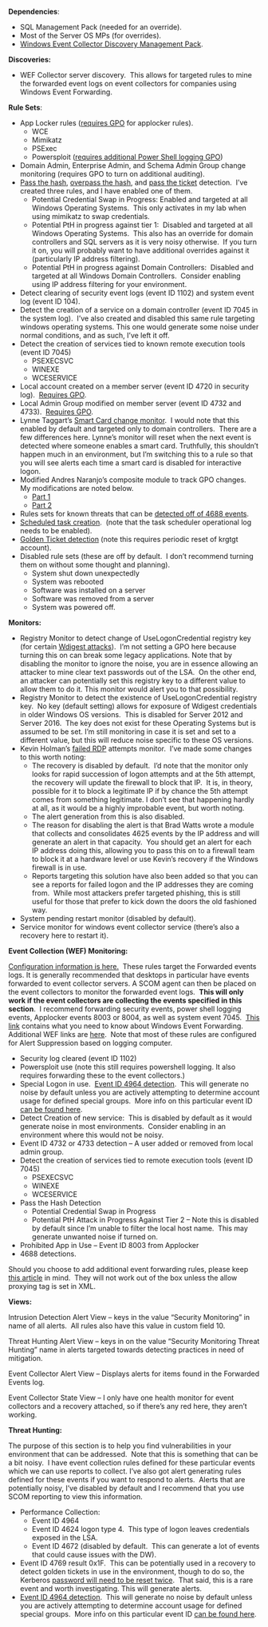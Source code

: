 **Dependencies**:

*   SQL Management Pack (needed for an override).
*   Most of the Server OS MPs (for overrides).
*   [Windows Event Collector Discovery Management Pack](https://blogs.technet.microsoft.com/nathangau/2017/04/18/windows-event-collector-discovery-management-pack/).

**Discoveries:**

*   WEF Collector server discovery.  This allows for targeted rules to mine the forwarded event logs on event collectors for companies using Windows Event Forwarding.

**Rule Sets**:

*   App Locker rules ([requires GPO](https://blogs.technet.microsoft.com/nathangau/2017/05/01/security-monitoring-management-pack-gpo-summary/) for applocker rules).
    *   WCE
    *   Mimikatz
    *   PSExec
    *   Powersploit ([requires additional Power Shell logging GPO](https://blogs.technet.microsoft.com/nathangau/2017/05/01/security-monitoring-management-pack-gpo-summary/))
*   Domain Admin, Enterprise Admin, and Schema Admin Group change monitoring (requires GPO to turn on additional auditing).
*   [Pass the hash](https://blogs.technet.microsoft.com/nathangau/2016/10/14/using-scom-to-detect-successful-pass-the-hash-attacks-part-1/), [overpass the hash](https://blogs.technet.microsoft.com/nathangau/2016/12/15/using-scom-to-detect-overpass-the-hash-attacks/), and [pass the ticket](https://blogs.technet.microsoft.com/nathangau/2016/12/13/using-scom-to-detect-pass-the-ticket-attacks/) detection.  I’ve created three rules, and I have enabled one of them.
    *   Potential Credential Swap in Progress: Enabled and targeted at all Windows Operating Systems.  This only activates in my lab when using mimikatz to swap credentials.
    *   Potential PtH in progress against tier 1:  Disabled and targeted at all Windows Operating Systems.  This also has an override for domain controllers and SQL servers as it is very noisy otherwise.  If you turn it on, you will probably want to have additional overrides against it (particularly IP address filtering).
    *   Potential PtH in progress against Domain Controllers:  Disabled and targeted at all Windows Domain Controllers.  Consider enabling using IP address filtering for your environment.
*   Detect clearing of security event logs (event ID 1102) and system event log (event ID 104).
*   Detect the creation of a service on a domain controller (event ID 7045 in the system log).  I’ve also created and disabled this same rule targeting windows operating systems. This one would generate some noise under normal conditions, and as such, I’ve left it off. 
*   Detect the creation of services tied to known remote execution tools (event ID 7045)
    *   PSEXECSVC
    *   WINEXE
    *   WCESERVICE
*   Local account created on a member server (event ID 4720 in security log).  [Requires GPO](https://blogs.technet.microsoft.com/nathangau/2017/05/01/security-monitoring-management-pack-gpo-summary/).
*   Local Admin Group modified on member server (event ID 4732 and 4733).  [Requires GPO](https://blogs.technet.microsoft.com/nathangau/2017/05/01/security-monitoring-management-pack-gpo-summary/).
*   Lynne Taggart’s [Smart Card change monitor](https://blogs.technet.microsoft.com/allthat/2016/08/07/who-disabled-a-smartcard-for-logon/).  I would note that this enabled by default and targeted only to domain controllers.  There are a few differences here. Lynne’s monitor will reset when the next event is detected where someone enables a smart card. Truthfully, this shouldn’t happen much in an environment, but I’m switching this to a rule so that you will see alerts each time a smart card is disabled for interactive logon. 
*   Modified Andres Naranjo’s composite module to track GPO changes.  My modifications are noted below.
    *   [Part 1](//blogs.technet.microsoft.com/nathangau/2017/04/17/breaking-apart-the-gpo-modification-process-and-using-scom-to-detect-gpo-changes-part-1/)
    *   [Part 2](//blogs.technet.microsoft.com/nathangau/2017/04/19/breaking-apart-the-gpo-modification-process-and-using-scom-to-detect-gpo-changes-part-2/)
*   Rules sets for known threats that can be [detected off of 4688 events](https://blogs.technet.microsoft.com/nathangau/2017/04/20/using-scom-to-capture-suspicious-process-creation-events/).
*   [Scheduled task creation](https://blogs.technet.microsoft.com/nathangau/2017/03/17/using-scom-to-detect-scheduled-task-creation/).  (note that the task scheduler operational log needs to be enabled).
*   [Golden Ticket detection](https://blogs.technet.microsoft.com/nathangau/2017/03/08/using-scom-to-detect-golden-tickets/) (note this requires periodic reset of krgtgt account).
*   Disabled rule sets (these are off by default.  I don’t recommend turning them on without some thought and planning).
    *   System shut down unexpectedly
    *   System was rebooted
    *   Software was installed on a server
    *   Software was removed from a server
    *   System was powered off.

**Monitors:**

*   Registry Monitor to detect change of UseLogonCredential registry key (for certain [Wdigest attacks](https://blogs.technet.microsoft.com/nathangau/2016/12/13/using-scom-to-detect-wdigest-enumeration/)).  I’m not setting a GPO here because turning this on can break some legacy applications. Note that by disabling the monitor to ignore the noise, you are in essence allowing an attacker to mine clear text passwords out of the LSA.  On the other end, an attacker can potentially set this registry key to a different value to allow them to do it. This monitor would alert you to that possibility.
*   Registry Monitor to detect the existence of UseLogonCredential registry key.  No key (default setting) allows for exposure of Wdigest credentials in older Windows OS versions.  This is disabled for Server 2012 and Server 2016.  The key does not exist for these Operating Systems but is assumed to be set. I’m still monitoring in case it is set and set to a different value, but this will reduce noise specific to these OS versions.
*   Kevin Holman’s [failed RDP](https://blogs.technet.microsoft.com/kevinholman/2010/04/12/using-opsmgr-for-intrusion-detection-and-security-hardening/) attempts monitor.  I’ve made some changes to this worth noting:
    *   The recovery is disabled by default.  I’d note that the monitor only looks for rapid succession of logon attempts and at the 5th attempt, the recovery will update the firewall to block that IP.  It is, in theory, possible for it to block a legitimate IP if by chance the 5th attempt comes from something legitimate. I don’t see that happening hardly at all, as it would be a highly improbable event, but worth noting.
    *   The alert generation from this is also disabled.
    *   The reason for disabling the alert is that Brad Watts wrote a module that collects and consolidates 4625 events by the IP address and will generate an alert in that capacity.  You should get an alert for each IP address doing this, allowing you to pass this on to a firewall team to block it at a hardware level or use Kevin’s recovery if the Windows firewall is in use.
    *   Reports targeting this solution have also been added so that you can see a reports for failed logon and the IP addresses they are coming from.  While most attackers prefer targeted phishing, this is still useful for those that prefer to kick down the doors the old fashioned way.
*   System pending restart monitor (disabled by default).
*   Service monitor for windows event collector service (there’s also a recovery here to restart it).

**Event Collection (WEF) Monitoring:**

[Configuration information is here.](https://blogs.technet.microsoft.com/nathangau/2017/05/05/event-forwarding-and-how-to-configure-it-for-the-security-monitoring-management-pack/)  These rules target the Forwarded events logs. It is generally recommended that desktops in particular have events forwarded to event collector servers. A SCOM agent can then be placed on the event collectors to monitor the forwarded event logs.  **This will only work if the event collectors are collecting the events specified in this section**.  I recommend forwarding security events, power shell logging events, Applocker events 8003 or 8004, as well as system event 7045.  [This link](https://technet.microsoft.com/itpro/windows/keep-secure/use-windows-event-forwarding-to-assist-in-instrusion-detection) contains what you need to know about Windows Event Forwarding.  Additional WEF links are [here](http://social.technet.microsoft.com/wiki/contents/articles/33895.windows-event-forwarding.aspx).  Note that most of these rules are configured for Alert Suppression based on logging computer.

*   Security log cleared (event ID 1102)
*   Powersploit use (note this still requires powershell logging. It also requires forwarding these to the event collectors.)
*   Special Logon in use.  [Event ID 4964 detection](https://blogs.technet.microsoft.com/jepayne/2015/11/26/tracking-lateral-movement-part-one-special-groups-and-specific-service-accounts/).  This will generate no noise by default unless you are actively attempting to determine account usage for defined special groups.  More info on this particular event ID [can be found here](https://technet.microsoft.com/en-us/itpro/windows/keep-secure/event-4964).
*   Detect Creation of new service:  This is disabled by default as it would generate noise in most environments.  Consider enabling in an environment where this would not be noisy.
*   Event ID 4732 or 4733 detection – A user added or removed from local admin group.
*   Detect the creation of services tied to remote execution tools (event ID 7045)
    *   PSEXECSVC
    *   WINEXE
    *   WCESERVICE
*   Pass the Hash Detection
    *   Potential Credential Swap in Progress
    *   Potential PtH Attack in Progress Against Tier 2 – Note this is disabled by default since I’m unable to filter the local host name.  This may generate unwanted noise if turned on.
*   Prohibited App in Use – Event ID 8003 from Applocker
*   4688 detections.

Should you choose to add additional event forwarding rules, please keep [this article](https://blogs.technet.microsoft.com/nathangau/2017/01/11/using-scom-to-capture-events-from-the-forwarded-events-log/) in mind.  They will not work out of the box unless the allow proxying tag is set in XML.

**Views:**

Intrusion Detection Alert View – keys in the value “Security Monitoring” in name of all alerts.  All rules also have this value in custom field 10.

Threat Hunting Alert View – keys in on the value “Security Monitoring Threat Hunting” name in alerts targeted towards detecting practices in need of mitigation.

Event Collector Alert View – Displays alerts for items found in the Forwarded Events log.

Event Collector State View – I only have one health monitor for event collectors and a recovery attached, so if there’s any red here, they aren’t working.

**Threat Hunting:**

The purpose of this section is to help you find vulnerabilities in your environment that can be addressed.  Note that this is something that can be a bit noisy.  I have event collection rules defined for these particular events which we can use reports to collect. I’ve also got alert generating rules defined for these events if you want to respond to alerts.  Alerts that are potentially noisy, I’ve disabled by default and I recommend that you use SCOM reporting to view this information.

*   Performance Collection:
    *   Event ID 4964
    *   Event ID 4624 logon type 4.  This type of logon leaves credentials exposed in the LSA.
    *   Event ID 4672 (disabled by default.  This can generate a lot of events that could cause issues with the DW).
*   Event ID 4769 result 0x1F.  This can be potentially used in a recovery to detect golden tickets in use in the environment, though to do so, the Kerberos [password will need to be reset twice](http://cert.europa.eu/static/WhitePapers/CERT-EU-SWP_14_07_PassTheGolden_Ticket_v1_1.pdf).  That said, this is a rare event and worth investigating. This will generate alerts.
*   [Event ID 4964 detection](https://blogs.technet.microsoft.com/jepayne/2015/11/26/tracking-lateral-movement-part-one-special-groups-and-specific-service-accounts/).  This will generate no noise by default unless you are actively attempting to determine account usage for defined special groups.  More info on this particular event ID [can be found here](https://technet.microsoft.com/en-us/itpro/windows/keep-secure/event-4964).
